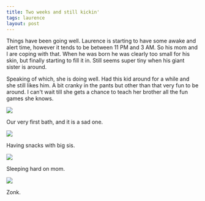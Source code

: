 ```yaml
---
title: Two weeks and still kickin'
tags: laurence
layout: post
---
```

Things have been going well.  Laurence is starting to have some awake and alert time, however it tends to be between 11 PM and 3 AM.  So his mom and I are coping with that.  When he was born he was clearly too small for his skin, but finally starting to fill it in.  Still seems super tiny when his giant sister is around.  



Speaking of which, she is doing well.  Had this kid around for a while and she still likes him. A bit cranky in the pants but other than that very fun to be around.  I can't wait till she gets a chance to teach her brother all the fun games she knows.



<img src="http://fuzzymonk.com/photos/blog/image/595/IMG_6882.JPG" class="picture" />

Our very first bath, and it is a sad one.



<img src="http://fuzzymonk.com/photos/blog/image/595/IMG_6896.JPG" class="picture" />

Having snacks with big sis.



<img src="http://fuzzymonk.com/photos/blog/image/595/IMG_6927.JPG" class="picture" />

Sleeping hard on mom.



<img src="http://fuzzymonk.com/photos/blog/image/595/IMG_6928.JPG" class="picture" />

Zonk.


